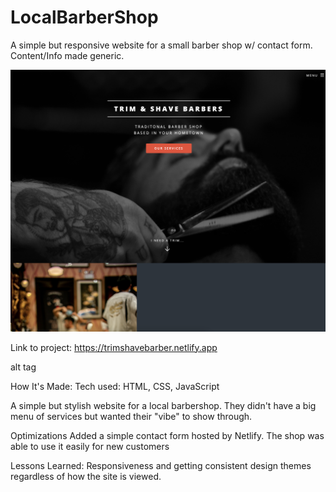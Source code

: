 # LocalBarberShop
A simple but responsive website for a small barber shop w/ contact form. Content/Info made generic.

![Alt text](/StevePortfolio-BarberShop/images/BarberShopImg.png?raw=true)

Link to project: https://trimshavebarber.netlify.app

alt tag

How It's Made:
Tech used: HTML, CSS, JavaScript

A simple but stylish website for a local barbershop. They didn't have a big menu of services but wanted their "vibe" to show through.

Optimizations
Added a simple contact form hosted by Netlify. The shop was able to use it easily for new customers

Lessons Learned:
Responsiveness and getting consistent design themes regardless of how the site is viewed.



